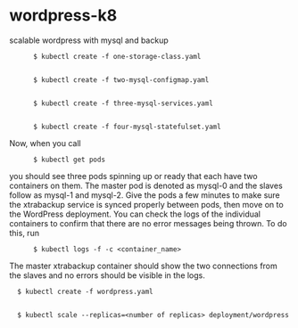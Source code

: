 # wordpress-k8
scalable wordpress with mysql and backup



          $ kubectl create -f one-storage-class.yaml
          
          
          $ kubectl create -f two-mysql-configmap.yaml
          
          
          $ kubectl create -f three-mysql-services.yaml
          
          
          $ kubectl create -f four-mysql-statefulset.yaml
          
          
 Now, when you call
          
          $ kubectl get pods
          
 you should see three pods spinning up or ready that each have two containers on them. The master pod is denoted as mysql-0 and the slaves follow as mysql-1 and mysql-2. Give the pods a few minutes to make sure the xtrabackup service is synced properly between pods, then move on to the WordPress deployment. You can check the logs of the individual containers to confirm that there are no error messages being thrown. To do this, run 
          
          $ kubectl logs -f -c <container_name> 
          
The master xtrabackup container should show the two connections from the slaves and no errors should be visible in the logs.


      $ kubectl create -f wordpress.yaml
      
      
      $ kubectl scale --replicas=<number of replicas> deployment/wordpress
      
      

